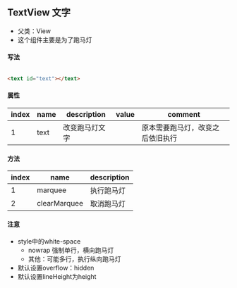 ## TextView 文字

* 父类：View
* 这个组件主要是为了跑马灯

#### 写法

```html

<text id="text"></text>
```

#### 属性

| index | name | description | value | comment          |
|-------|------|-------------|-------|------------------|
| 1     | text | 改变跑马灯文字     |       | 原本需要跑马灯，改变之后依旧执行 |

#### 方法

| index | name         | description |
|-------|--------------|-------------|
| 1     | marquee      | 执行跑马灯       |
| 2     | clearMarquee | 取消跑马灯       |

#### 注意

* style中的white-space
  * nowrap 强制单行，横向跑马灯
  * 其他：可能多行，执行纵向跑马灯
* 默认设置overflow：hidden
* 默认设置lineHeight为height